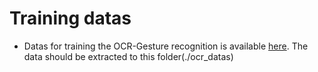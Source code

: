 # Training datas

* Datas for training the OCR-Gesture recognition is available [here](https://www.uni-miskolc.hu/~qgenagyd/ML/OCR). The data should be extracted to this folder(./ocr_datas)
